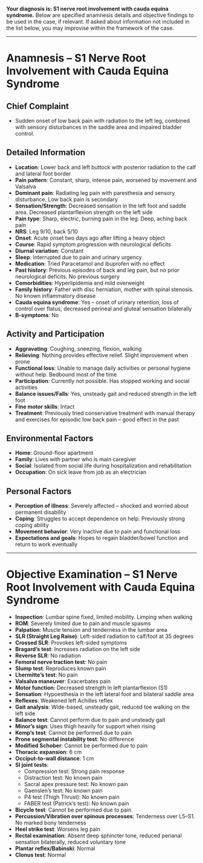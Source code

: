 **Your diagnosis is: S1 nerve root involvement with cauda equina syndrome.** Below are specified anamnesis details and objective findings to be used in the case, if relevant. If asked about information not included in the list below, you may improvise within the framework of the case.

---

# Anamnesis – S1 Nerve Root Involvement with Cauda Equina Syndrome

## Chief Complaint
- Sudden onset of low back pain with radiation to the left leg, combined with sensory disturbances in the saddle area and impaired bladder control.

## Detailed Information
- **Location**: Lower back and left buttock with posterior radiation to the calf and lateral foot border  
- **Pain pattern**: Constant, sharp, intense pain, worsened by movement and Valsalva  
- **Dominant pain**: Radiating leg pain with paresthesia and sensory disturbance. Low back pain is secondary  
- **Sensation/Strength**: Decreased sensation in the left foot and saddle area. Decreased plantarflexion strength on the left side  
- **Pain type**: Sharp, electric, burning pain in the leg. Deep, aching back pain  
- **NRS**: Leg 9/10, back 5/10  
- **Onset**: Acute onset two days ago after lifting a heavy object  
- **Course**: Rapid symptom progression with neurological deficits  
- **Diurnal variation**: Constant  
- **Sleep**: Interrupted due to pain and urinary urgency  
- **Medication**: Tried Paracetamol and ibuprofen with no effect  
- **Past history**: Previous episodes of back and leg pain, but no prior neurological deficits. No previous surgery  
- **Comorbidities**: Hyperlipidemia and mild overweight  
- **Family history**: Father with disc herniation, mother with spinal stenosis. No known inflammatory disease  
- **Cauda equina syndrome**: Yes – onset of urinary retention, loss of control over flatus, decreased perineal and gluteal sensation bilaterally  
- **B-symptoms**: No  

## Activity and Participation
- **Aggravating**: Coughing, sneezing, flexion, walking  
- **Relieving**: Nothing provides effective relief. Slight improvement when prone  
- **Functional loss**: Unable to manage daily activities or personal hygiene without help. Bedbound most of the time  
- **Participation**: Currently not possible. Has stopped working and social activities  
- **Balance issues/Falls**: Yes, unsteady gait and reduced strength in the left foot  
- **Fine motor skills**: Intact  
- **Treatment**: Previously tried conservative treatment with manual therapy and exercises for episodic low back pain – good effect in the past  

## Environmental Factors
- **Home**: Ground-floor apartment  
- **Family**: Lives with partner who is main caregiver  
- **Social**: Isolated from social life during hospitalization and rehabilitation  
- **Occupation**: On sick leave from job as an electrician  

## Personal Factors
- **Perception of illness**: Severely affected – shocked and worried about permanent disability  
- **Coping**: Struggles to accept dependence on help. Previously strong coping ability  
- **Movement behavior**: Very inactive due to pain and functional loss  
- **Expectations and goals**: Hopes to regain bladder/bowel function and return to work eventually  

---

# Objective Examination – S1 Nerve Root Involvement with Cauda Equina Syndrome

- **Inspection**: Lumbar spine fixed, limited mobility. Limping when walking  
- **ROM**: Severely limited due to pain and muscle spasms  
- **Palpation**: Muscle tension and tenderness in the lumbar area  
- **SLR (Straight Leg Raise)**: Left-sided radiation to calf/foot at 35 degrees  
- **Crossed SLR**: Provokes left-sided symptoms  
- **Bragard’s test**: Increases radiation on the left side  
- **Reverse SLR**: No radiation  
- **Femoral nerve traction test**: No pain  
- **Slump test**: Reproduces known pain  
- **Lhermitte’s test**: No pain  
- **Valsalva maneuver**: Exacerbates pain  
- **Motor function**: Decreased strength in left plantarflexion (S1)  
- **Sensation**: Hypoesthesia in the left lateral foot and bilateral saddle area  
- **Reflexes**: Weakened left Achilles reflex  
- **Gait analysis**: Wide-based, unsteady gait, reduced toe walking on the left side  
- **Balance test**: Cannot perform due to pain and unsteady gait  
- **Minor’s sign**: Uses thigh heavily for support when rising  
- **Kemp’s test**: Cannot be performed due to pain  
- **Prone segmental instability test**: No difference  
- **Modified Schober**: Cannot be performed due to pain  
- **Thoracic expansion**: 6 cm  
- **Occiput-to-wall distance**: 1 cm  
- **SI joint tests**:  
  - Compression test: Strong pain response  
  - Distraction test: No known pain  
  - Sacral apex pressure test: No known pain  
  - Gaenslen’s test: No known pain  
  - P4 test (Thigh Thrust): No known pain  
  - FABER test (Patrick’s test): No known pain  
- **Bicycle test**: Cannot be performed due to pain  
- **Percussion/Vibration over spinous processes**: Tenderness over L5–S1. No marked bony tenderness  
- **Heel strike test**: Worsens leg pain  
- **Rectal examination**: Absent deep sphincter tone, reduced perianal sensation bilaterally, reduced voluntary tone  
- **Plantar reflex/Babinski**: Normal  
- **Clonus test**: Normal  
